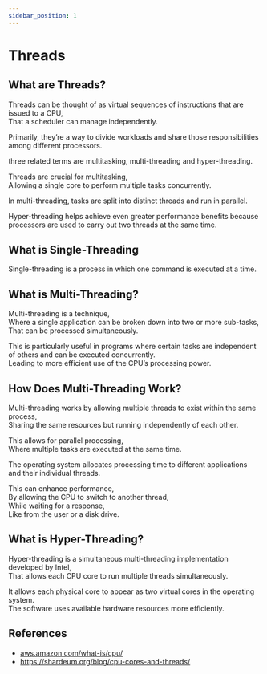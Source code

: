 ```yaml
---
sidebar_position: 1
---
```


# Threads

## What are Threads?

Threads can be thought of as virtual sequences of instructions that are issued to a CPU,  
That a scheduler can manage independently.

Primarily, they’re a way to divide workloads and share those responsibilities among different processors.

three related terms are multitasking, multi-threading and hyper-threading.

Threads are crucial for multitasking,  
Allowing a single core to perform multiple tasks concurrently.

In multi-threading, tasks are split into distinct threads and run in parallel.

Hyper-threading helps achieve even greater performance benefits because processors are used to carry out two threads at the same time.

## What is Single-Threading

Single-threading is a process in which one command is executed at a time.

## What is Multi-Threading?

Multi-threading is a technique,  
Where a single application can be broken down into two or more sub-tasks,  
That can be processed simultaneously.

This is particularly useful in programs where certain tasks are independent of others and can be executed concurrently.  
Leading to more efficient use of the CPU’s processing power.

## How Does Multi-Threading Work?

Multi-threading works by allowing multiple threads to exist within the same process,  
Sharing the same resources but running independently of each other.

This allows for parallel processing,  
Where multiple tasks are executed at the same time.

The operating system allocates processing time to different applications and their individual threads.

This can enhance performance,  
By allowing the CPU to switch to another thread,  
While waiting for a response,  
Like from the user or a disk drive.

## What is Hyper-Threading?

Hyper-threading is a simultaneous multi-threading implementation developed by Intel,  
That allows each CPU core to run multiple threads simultaneously.

It allows each physical core to appear as two virtual cores in the operating system.  
The software uses available hardware resources more efficiently.

## References

- [aws.amazon.com/what-is/cpu/](https://aws.amazon.com/what-is/cpu/)
- https://shardeum.org/blog/cpu-cores-and-threads/
